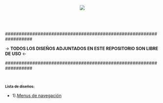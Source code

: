 <h1 align="center"><img src="https://user-images.githubusercontent.com/75953873/177235245-18684f89-9634-41ed-b838-d3db45ce094c.png"></h1>

<h1 align="center"></h1>

</br>

##################################################################

-> **TODOS LOS DISEÑOS ADJUNTADOS EN ESTE REPOSITORIO SON LIBRE DE USO** <-

##################################################################

</br>

<sub>**Lista de diseños:**</sub>

- 1).<a href="https://github.com/R3LI4NT/proyectos-web/tree/main/Menus%20Navegaci%C3%B3n" target="_blank">Menus de navegación</a>
